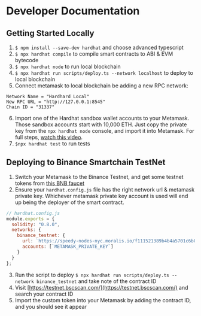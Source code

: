 # Developer Documentation

## Getting Started Locally
1. `$ npm install --save-dev hardhat` and choose advanced typescript
2. `$ npx hardhat compile` to compile smart contracts to ABI & EVM bytecode
3. `$ npx hardhat node` to run local blockchain
4. `$ npx hardhat run scripts/deploy.ts --network localhost` to deploy to local blockchain
5. Connect metamask to local blockchain be adding a new RPC network:
```
Network Name = "Hardhard Local"
New RPC URL = "http://127.0.0.1:8545"
Chain ID = "31337"
```
6. Import one of the Hardhat sandbox wallet accounts to your Metamask. Those sandbox accounts start with 10,000 ETH. Just copy the private key from the `npx hardhat node` console, and import it into Metamask. For full steps, [watch this video](https://youtu.be/FTDEX3S1eqU?t=229).
7. `$npx hardhat test` to run tests


## Deploying to Binance Smartchain TestNet
1. Switch your Metamask to the Binance Testnet, and get some testnet tokens from [this BNB faucet](https://testnet.binance.org/faucet-smart)
2. Ensure your `hardhat.config.js` file has the right network url & metamask private key. Whichever metamask private key account is used will end up being the deployer of the smart contract.
```js
// hardhat.config.js
module.exports = {
  solidity: "0.8.0",
  networks: {
    binance_testnet: {
      url: `https://speedy-nodes-nyc.moralis.io/f111521389b4b4a5701c6b0b/bsc/testnet`,
      accounts: [`METAMASK_PRIVATE_KEY`]
    }
  }
};
```
3. Run the script to deploy `$ npx hardhat run scripts/deploy.ts --network binance_testnet` and take note of the contract ID
4. Visit [https://testnet.bscscan.com/](https://testnet.bscscan.com/) and search your contract ID
5. Import the custom token into your Metamask by adding the contract ID, and you should see it appear